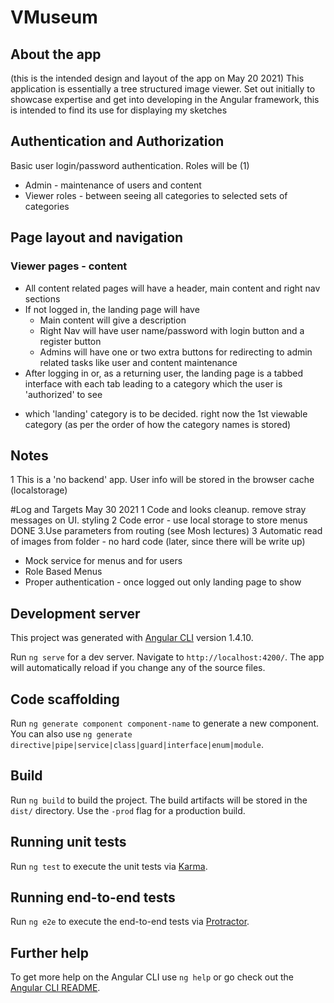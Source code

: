 # VMuseum

## About the app
(this is the intended design and layout of the app on May 20 2021)
This application is essentially a tree structured image viewer. Set out initially to showcase expertise and get into developing in the Angular framework, this is intended to find its use for displaying my sketches

## Authentication and Authorization
Basic user login/password authentication. 
Roles will be (1)
- Admin - maintenance of users and content
- Viewer roles - between seeing all categories to selected sets of categories

## Page layout and navigation
### Viewer pages - content
- All content related pages will have a header, main content and right nav sections
- If not logged in, the landing page will have 
  * Main content will give a description
  * Right Nav will have user name/password with login button and a register button 
  * Admins will have one or two extra buttons for redirecting to admin related tasks like user and content maintenance
- After logging in or, as a returning user, the landing page is a tabbed interface with each tab leading to a category which the user is 'authorized' to see
 * which 'landing' category is to be decided. right now the 1st viewable category (as per the order of how the category names is stored)


## Notes
1 This is a 'no backend' app. User info will be stored in the browser cache (localstorage)

#Log and Targets
May 30 2021
1 Code and looks cleanup. remove stray messages on UI. styling
2 Code error - use local storage to store menus DONE
3.Use parameters from routing (see Mosh lectures)
3 Automatic read of images from folder - no hard code (later, since there will be write up)

* Mock service for menus and for users 
* Role Based Menus
* Proper authentication - once logged out only landing page to show
## Development server

This project was generated with [Angular CLI](https://github.com/angular/angular-cli) version 1.4.10.

Run `ng serve` for a dev server. Navigate to `http://localhost:4200/`. The app will automatically reload if you change any of the source files.

## Code scaffolding

Run `ng generate component component-name` to generate a new component. You can also use `ng generate directive|pipe|service|class|guard|interface|enum|module`.

## Build

Run `ng build` to build the project. The build artifacts will be stored in the `dist/` directory. Use the `-prod` flag for a production build.

## Running unit tests

Run `ng test` to execute the unit tests via [Karma](https://karma-runner.github.io).

## Running end-to-end tests

Run `ng e2e` to execute the end-to-end tests via [Protractor](http://www.protractortest.org/).

## Further help

To get more help on the Angular CLI use `ng help` or go check out the [Angular CLI README](https://github.com/angular/angular-cli/blob/master/README.md).
